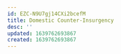 ```yaml
---
id: EZC-N9U7gj14CXi2bcefM
title: Domestic Counter-Insurgency
desc: ''
updated: 1639762693867
created: 1639762693867
---
```


